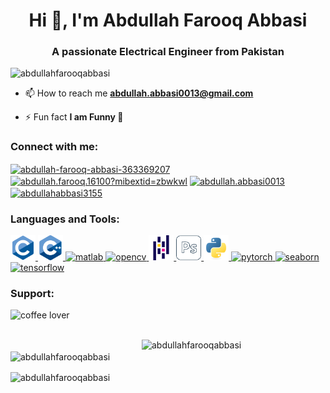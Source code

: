 <h1 align="center">Hi 👋, I'm Abdullah Farooq Abbasi</h1>
<h3 align="center">A passionate Electrical Engineer from Pakistan</h3>

<p align="left"> <img src="https://komarev.com/ghpvc/?username=abdullahfarooqabbasi&label=Profile%20views&color=0e75b6&style=flat" alt="abdullahfarooqabbasi" /> </p>

- 📫 How to reach me **abdullah.abbasi0013@gmail.com**

- ⚡ Fun fact **I am Funny 🤣**

<h3 align="left">Connect with me:</h3>
<p align="left">
<a href="https://linkedin.com/in/abdullah-farooq-abbasi-363369207" target="blank"><img align="center" src="https://raw.githubusercontent.com/rahuldkjain/github-profile-readme-generator/master/src/images/icons/Social/linked-in-alt.svg" alt="abdullah-farooq-abbasi-363369207" height="30" width="40" /></a>
<a href="https://fb.com/abdullah.farooq.16100?mibextid=zbwkwl" target="blank"><img align="center" src="https://raw.githubusercontent.com/rahuldkjain/github-profile-readme-generator/master/src/images/icons/Social/facebook.svg" alt="abdullah.farooq.16100?mibextid=zbwkwl" height="30" width="40" /></a>
<a href="https://instagram.com/abdullah.abbasi0013" target="blank"><img align="center" src="https://raw.githubusercontent.com/rahuldkjain/github-profile-readme-generator/master/src/images/icons/Social/instagram.svg" alt="abdullah.abbasi0013" height="30" width="40" /></a>
<a href="https://www.youtube.com/c/abdullahabbasi3155" target="blank"><img align="center" src="https://raw.githubusercontent.com/rahuldkjain/github-profile-readme-generator/master/src/images/icons/Social/youtube.svg" alt="abdullahabbasi3155" height="30" width="40" /></a>
</p>

<h3 align="left">Languages and Tools:</h3>
<p align="left"> <a href="https://www.cprogramming.com/" target="_blank" rel="noreferrer"> <img src="https://raw.githubusercontent.com/devicons/devicon/master/icons/c/c-original.svg" alt="c" width="40" height="40"/> </a> <a href="https://www.w3schools.com/cpp/" target="_blank" rel="noreferrer"> <img src="https://raw.githubusercontent.com/devicons/devicon/master/icons/cplusplus/cplusplus-original.svg" alt="cplusplus" width="40" height="40"/> </a> <a href="https://www.mathworks.com/" target="_blank" rel="noreferrer"> <img src="https://upload.wikimedia.org/wikipedia/commons/2/21/Matlab_Logo.png" alt="matlab" width="40" height="40"/> </a> <a href="https://opencv.org/" target="_blank" rel="noreferrer"> <img src="https://www.vectorlogo.zone/logos/opencv/opencv-icon.svg" alt="opencv" width="40" height="40"/> </a> <a href="https://pandas.pydata.org/" target="_blank" rel="noreferrer"> <img src="https://raw.githubusercontent.com/devicons/devicon/2ae2a900d2f041da66e950e4d48052658d850630/icons/pandas/pandas-original.svg" alt="pandas" width="40" height="40"/> </a> <a href="https://www.photoshop.com/en" target="_blank" rel="noreferrer"> <img src="https://raw.githubusercontent.com/devicons/devicon/master/icons/photoshop/photoshop-line.svg" alt="photoshop" width="40" height="40"/> </a> <a href="https://www.python.org" target="_blank" rel="noreferrer"> <img src="https://raw.githubusercontent.com/devicons/devicon/master/icons/python/python-original.svg" alt="python" width="40" height="40"/> </a> <a href="https://pytorch.org/" target="_blank" rel="noreferrer"> <img src="https://www.vectorlogo.zone/logos/pytorch/pytorch-icon.svg" alt="pytorch" width="40" height="40"/> </a> <a href="https://seaborn.pydata.org/" target="_blank" rel="noreferrer"> <img src="https://seaborn.pydata.org/_images/logo-mark-lightbg.svg" alt="seaborn" width="40" height="40"/> </a> <a href="https://www.tensorflow.org" target="_blank" rel="noreferrer"> <img src="https://www.vectorlogo.zone/logos/tensorflow/tensorflow-icon.svg" alt="tensorflow" width="40" height="40"/> </a> </p>

<h3 align="left">Support:</h3>
<p><a href="https://www.buymeacoffee.com/coffee lover"> <img align="left" src="https://cdn.buymeacoffee.com/buttons/v2/default-yellow.png" height="50" width="210" alt="coffee lover" /></a></p><br><br>

<p><img align="left" src="https://github-readme-stats.vercel.app/api/top-langs?username=abdullahfarooqabbasi&show_icons=true&locale=en&layout=compact" alt="abdullahfarooqabbasi" /></p>

<p>&nbsp;<img align="center" src="https://github-readme-stats.vercel.app/api?username=abdullahfarooqabbasi&show_icons=true&locale=en" alt="abdullahfarooqabbasi" /></p>

<p><img align="center" src="https://github-readme-streak-stats.herokuapp.com/?user=abdullahfarooqabbasi&" alt="abdullahfarooqabbasi" /></p>
